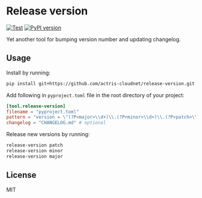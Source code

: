 # Release version

[![Test](https://github.com/actris-cloudnet/release-version/actions/workflows/test.yml/badge.svg)](https://github.com/actris-cloudnet/release-version/actions/workflows/test.yml)
[![PyPI version](https://badge.fury.io/py/release-version.svg)](https://badge.fury.io/py/release-version)

Yet another tool for bumping version number and updating changelog.

## Usage

Install by running:

```sh
pip install git+https://github.com/actris-cloudnet/release-version.git
```

Add following in `pyproject.toml` file in the root directory of your project:

```toml
[tool.release-version]
filename = "pyproject.toml"
pattern = "version = \"(?P<major>\\d+)\\.(?P<minor>\\d+)\\.(?P<patch>\\d+)\""
changelog = "CHANGELOG.md" # optional
```

Release new versions by running:

```sh
release-version patch
release-version minor
release-version major
```

## License

MIT
